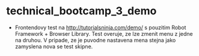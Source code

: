 # technical_bootcamp_3_demo
- Frontendovy test na http://tutorialsninja.com/demo/ s pouzitim Robot Framework + Browser Library. Test overuje, ze lze zmenit menu z jedne na druhou. V pripade, ze je puvodne nastavena mena stejna jako zamyslena nova se test skipne.
